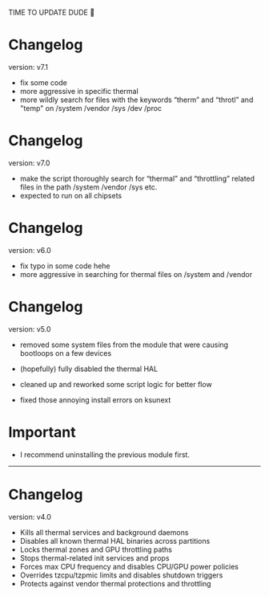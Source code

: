 TIME TO UPDATE DUDE 🎉

# Changelog
version: v7.1

- fix some code
- more aggressive in specific thermal
- more wildly search for files with the keywords “therm” and “throtl” and "temp" on /system /vendor /sys /dev /proc

# Changelog
version: v7.0

- make the script thoroughly search for “thermal” and “throttling” related files in the path /system /vendor /sys etc.
- expected to run on all chipsets

# Changelog
version: v6.0

- fix typo in some code hehe
- more aggressive in searching for thermal files on /system and /vendor

# Changelog
version: v5.0

- removed some system files from the module that were causing bootloops on a few devices

- (hopefully) fully disabled the thermal HAL

- cleaned up and reworked some script logic for better flow

- fixed those annoying install errors on ksunext

# Important
- I recommend uninstalling the previous module first.

---

# Changelog
version: v4.0

- Kills all thermal services and background daemons
- Disables all known thermal HAL binaries across partitions
- Locks thermal zones and GPU throttling paths
- Stops thermal-related init services and props
- Forces max CPU frequency and disables CPU/GPU power policies
- Overrides tzcpu/tzpmic limits and disables shutdown triggers
- Protects against vendor thermal protections and throttling
